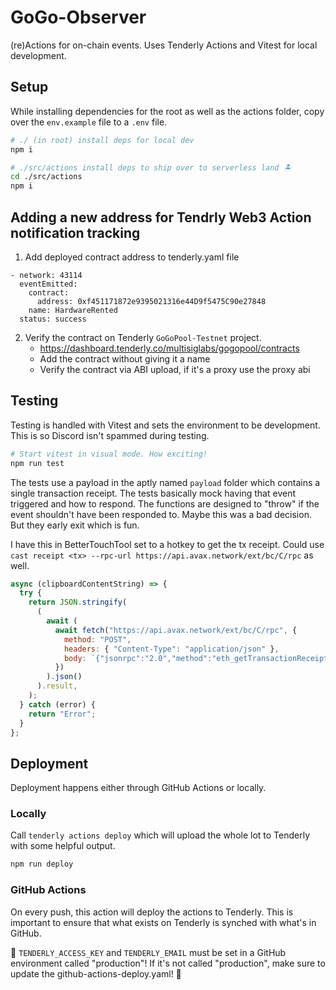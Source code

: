 # GoGo-Observer

(re)Actions for on-chain events. Uses Tenderly Actions and Vitest for local development.

## Setup

While installing dependencies for the root as well as the actions folder, copy over the `env.example` file to a `.env` file.

```bash
# ./ (in root) install deps for local dev
npm i

# ./src/actions install deps to ship over to serverless land 🏝️
cd ./src/actions
npm i
```

## Adding a new address for Tendrly Web3 Action notification tracking

1. Add deployed contract address to tenderly.yaml file

```
- network: 43114
  eventEmitted:
    contract:
      address: 0xf451171872e9395021316e44D9f5475C90e27848
    name: HardwareRented
  status: success
```

2. Verify the contract on Tenderly `GoGoPool-Testnet` project.
   - https://dashboard.tenderly.co/multisiglabs/gogopool/contracts
   - Add the contract without giving it a name
   - Verify the contract via ABI upload, if it's a proxy use the proxy abi

## Testing

Testing is handled with Vitest and sets the environment to be development. This is so Discord isn't spammed during testing.

```bash
# Start vitest in visual mode. How exciting!
npm run test
```

The tests use a payload in the aptly named `payload` folder which contains a single transaction receipt. The tests basically mock having that event triggered and how to respond. The functions are designed to "throw" if the event shouldn't have been responded to. Maybe this was a bad decision. But they early exit which is fun.

I have this in BetterTouchTool set to a hotkey to get the tx receipt. Could use `cast receipt <tx> --rpc-url https://api.avax.network/ext/bc/C/rpc` as well.

```javascript
async (clipboardContentString) => {
  try {
    return JSON.stringify(
      (
        await (
          await fetch("https://api.avax.network/ext/bc/C/rpc", {
            method: "POST",
            headers: { "Content-Type": "application/json" },
            body: `{"jsonrpc":"2.0","method":"eth_getTransactionReceipt","params":["${clipboardContentString}"],"id":67}`,
          })
        ).json()
      ).result,
    );
  } catch (error) {
    return "Error";
  }
};
```

## Deployment

Deployment happens either through GitHub Actions or locally.

### Locally

Call `tenderly actions deploy` which will upload the whole lot to Tenderly with some helpful output.

```bash
npm run deploy
```

### GitHub Actions

On every push, this action will deploy the actions to Tenderly. This is important to ensure that what exists on Tenderly is synched with what's in GitHub.

🚨 `TENDERLY_ACCESS_KEY` and `TENDERLY_EMAIL` must be set in a GitHub environment called "production"! If it's not called "production", make sure to update the github-actions-deploy.yaml! 🚨

